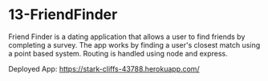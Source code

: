# 13-FriendFinder

Friend Finder is a dating application that allows a user to find friends by completing a survey.  The app works by finding a user's closest match using a point based system.  Routing is handled using node and express.

Deployed App: https://stark-cliffs-43788.herokuapp.com/
